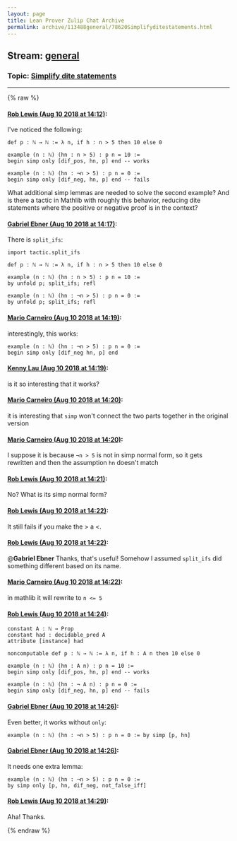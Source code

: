 ```yaml
---
layout: page
title: Lean Prover Zulip Chat Archive 
permalink: archive/113488general/78620Simplifyditestatements.html
---
```


## Stream: [general](index.html)
### Topic: [Simplify dite statements](78620Simplifyditestatements.html)

---


{% raw %}
#### [ Rob Lewis (Aug 10 2018 at 14:12)](https://leanprover.zulipchat.com/#narrow/stream/113488-general/topic/Simplify%20dite%20statements/near/131233579):
I've noticed the following:
```lean
def p : ℕ → ℕ := λ n, if h : n > 5 then 10 else 0

example (n : ℕ) (hn : n > 5) : p n = 10 :=
begin simp only [dif_pos, hn, p] end -- works

example (n : ℕ) (hn : ¬n > 5) : p n = 0 :=
begin simp only [dif_neg, hn, p] end -- fails 
```

What additional simp lemmas are needed to solve the second example? And is there a tactic in Mathlib with roughly this behavior, reducing dite statements where the positive or negative proof is in the context?

#### [ Gabriel Ebner (Aug 10 2018 at 14:17)](https://leanprover.zulipchat.com/#narrow/stream/113488-general/topic/Simplify%20dite%20statements/near/131233746):
There is `split_ifs`:
```lean
import tactic.split_ifs

def p : ℕ → ℕ := λ n, if h : n > 5 then 10 else 0

example (n : ℕ) (hn : n > 5) : p n = 10 :=
by unfold p; split_ifs; refl

example (n : ℕ) (hn : ¬n > 5) : p n = 0 :=
by unfold p; split_ifs; refl
```

#### [ Mario Carneiro (Aug 10 2018 at 14:19)](https://leanprover.zulipchat.com/#narrow/stream/113488-general/topic/Simplify%20dite%20statements/near/131233821):
interestingly, this works:
```
example (n : ℕ) (hn : ¬n > 5) : p n = 0 :=
begin simp only [dif_neg hn, p] end
```

#### [ Kenny Lau (Aug 10 2018 at 14:19)](https://leanprover.zulipchat.com/#narrow/stream/113488-general/topic/Simplify%20dite%20statements/near/131233827):
is it so interesting that it works?

#### [ Mario Carneiro (Aug 10 2018 at 14:20)](https://leanprover.zulipchat.com/#narrow/stream/113488-general/topic/Simplify%20dite%20statements/near/131233877):
it is interesting that `simp` won't connect the two parts together in the original version

#### [ Mario Carneiro (Aug 10 2018 at 14:20)](https://leanprover.zulipchat.com/#narrow/stream/113488-general/topic/Simplify%20dite%20statements/near/131233890):
I suppose it is because `¬n > 5` is not in simp normal form, so it gets rewritten and then the assumption `hn` doesn't match

#### [ Rob Lewis (Aug 10 2018 at 14:21)](https://leanprover.zulipchat.com/#narrow/stream/113488-general/topic/Simplify%20dite%20statements/near/131233938):
No? What is its simp normal form?

#### [ Rob Lewis (Aug 10 2018 at 14:22)](https://leanprover.zulipchat.com/#narrow/stream/113488-general/topic/Simplify%20dite%20statements/near/131233988):
It still fails if you make the > a <.

#### [ Rob Lewis (Aug 10 2018 at 14:22)](https://leanprover.zulipchat.com/#narrow/stream/113488-general/topic/Simplify%20dite%20statements/near/131234002):
@**Gabriel Ebner** Thanks, that's useful! Somehow I assumed `split_ifs` did something different based on its name.

#### [ Mario Carneiro (Aug 10 2018 at 14:22)](https://leanprover.zulipchat.com/#narrow/stream/113488-general/topic/Simplify%20dite%20statements/near/131234008):
in mathlib it will rewrite to `n <= 5`

#### [ Rob Lewis (Aug 10 2018 at 14:24)](https://leanprover.zulipchat.com/#narrow/stream/113488-general/topic/Simplify%20dite%20statements/near/131234091):
```lean 
constant A : ℕ → Prop 
constant had : decidable_pred A 
attribute [instance] had

noncomputable def p : ℕ → ℕ := λ n, if h : A n then 10 else 0

example (n : ℕ) (hn : A n) : p n = 10 :=
begin simp only [dif_pos, hn, p] end -- works

example (n : ℕ) (hn : ¬ A n) : p n = 0 :=
begin simp only [dif_neg, hn, p] end -- fails 
```

#### [ Gabriel Ebner (Aug 10 2018 at 14:26)](https://leanprover.zulipchat.com/#narrow/stream/113488-general/topic/Simplify%20dite%20statements/near/131234151):
Even better, it works without `only`:
```lean
example (n : ℕ) (hn : ¬n > 5) : p n = 0 := by simp [p, hn]
```

#### [ Gabriel Ebner (Aug 10 2018 at 14:26)](https://leanprover.zulipchat.com/#narrow/stream/113488-general/topic/Simplify%20dite%20statements/near/131234161):
It needs one extra lemma:
```lean
example (n : ℕ) (hn : ¬n > 5) : p n = 0 :=
by simp only [p, hn, dif_neg, not_false_iff]
```

#### [ Rob Lewis (Aug 10 2018 at 14:29)](https://leanprover.zulipchat.com/#narrow/stream/113488-general/topic/Simplify%20dite%20statements/near/131234265):
Aha! Thanks.


{% endraw %}
